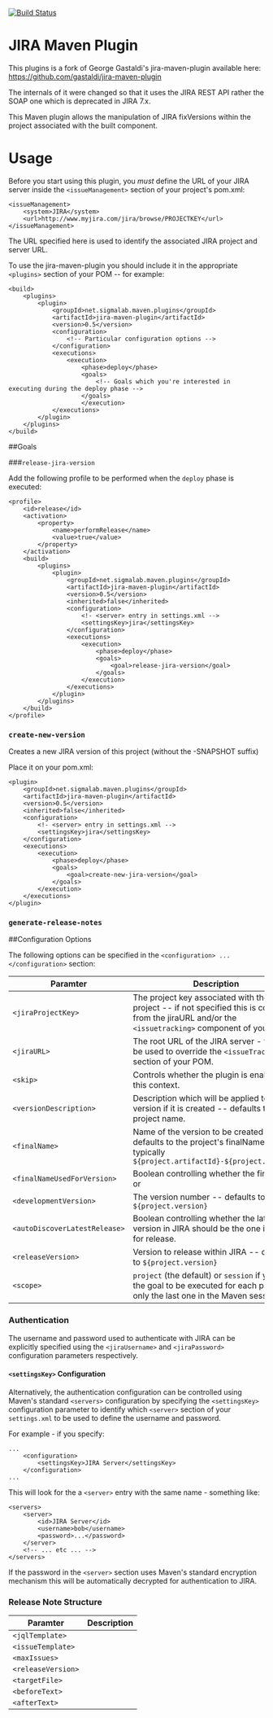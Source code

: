 [![Build Status](https://travis-ci.org/schrepfler/jira-maven-plugin.svg?branch=develop)](https://travis-ci.org/schrepfler/jira-maven-plugin)

JIRA Maven Plugin
=

This plugins is a fork of George Gastaldi's jira-maven-plugin available here: https://github.com/gastaldi/jira-maven-plugin

The internals of it were changed so that it uses the JIRA REST API rather the SOAP one which is deprecated in JIRA 7.x.

This Maven plugin allows the manipulation of JIRA fixVersions within the project associated with the built component.


# Usage

Before you start using this plugin, you *must* define the URL of your JIRA server inside the `<issueManagement>` section of your project's pom.xml:

    <issueManagement>
        <system>JIRA</system>
        <url>http://www.myjira.com/jira/browse/PROJECTKEY</url>
    </issueManagement>

The URL specified here is used to identify the associated JIRA project and server URL.

To use the jira-maven-plugin you should include it in the appropriate `<plugins>` section of your POM -- for example:

    <build>
        <plugins>
            <plugin>
                <groupId>net.sigmalab.maven.plugins</groupId>
                <artifactId>jira-maven-plugin</artifactId>
                <version>0.5</version>
                <configuration>
                    <!-- Particular configuration options -->
                </configuration>
                <executions>
                    <execution>
                        <phase>deploy</phase>
                        <goals>
                            <!-- Goals which you're interested in executing during the deploy phase -->
                        </goals>
                        </execution>
                </executions>
            </plugin>
        </plugins>
    </build>

##Goals


###`release-jira-version`

Add the following profile to be performed when the `deploy` phase is executed:

    <profile>
	    <id>release</id>
	    <activation>
		    <property>
			    <name>performRelease</name>
			    <value>true</value>
		    </property>
	    </activation>
	    <build>
		    <plugins>
			    <plugin>
				    <groupId>net.sigmalab.maven.plugins</groupId>
				    <artifactId>jira-maven-plugin</artifactId>
				    <version>0.5</version>
				    <inherited>false</inherited>
				    <configuration>
					    <!- <server> entry in settings.xml -->
					    <settingsKey>jira</settingsKey>
				    </configuration>
				    <executions>
					    <execution>
						    <phase>deploy</phase>
						    <goals>
							    <goal>release-jira-version</goal>
						    </goals>
					    </execution>
				    </executions>
			    </plugin>
		    </plugins>
	    </build>
    </profile>

### `create-new-version`

Creates a new JIRA version of this project (without the -SNAPSHOT suffix)

Place it on your pom.xml:

    <plugin>
	    <groupId>net.sigmalab.maven.plugins</groupId>
	    <artifactId>jira-maven-plugin</artifactId>
	    <version>0.5</version>
	    <inherited>false</inherited>
	    <configuration>
		    <!- <server> entry in settings.xml -->
		    <settingsKey>jira</settingsKey>
	    </configuration>
	    <executions>
		    <execution>
			    <phase>deploy</phase>
			    <goals>
				    <goal>create-new-jira-version</goal>
			    </goals>
		    </execution>
	    </executions>
    </plugin>

### `generate-release-notes`

##Configuration Options

The following options can be specified in the `<configuration> ... </configuration>` section:

| Paramter | Description |
|----------|-------------|
| `<jiraProjectKey>` | The project key associated with the JIRA project -- if not specified this is computed from the jiraURL and/or the `<issuetracking>` component of your POM. | 
| `<jiraURL>` | The root URL of the JIRA server - this can be used to override the `<issueTracking>` section of your POM. |
| `<skip>` | Controls whether the plugin is enabled for this context. |
| `<versionDescription>` | Description which will be applied to the version if it is created -- defaults to the project name. | 
| `<finalName>` | Name of the version to be created - defaults to the project's finalName -- typically `${project.artifactId}-${project.version}` |
| `<finalNameUsedForVersion>` | Boolean controlling whether the finalName or |
| `<developmentVersion>` | The version number -- defaults to `${project.version}` |
| `<autoDiscoverLatestRelease>` | Boolean controlling whether the latest version in JIRA should be the one identified for release. | 
| `<releaseVersion>` | Version to release within JIRA -- defaults to `${project.version}` |
| `<scope>` | `project` (the default) or `session` if you want the goal to be executed for each project or only the last one in the Maven session |

### Authentication

The username and password used to authenticate with JIRA can be explicitly specified using the `<jiraUsername>` and `<jiraPassword>` configuration parameters respectively.

#### `<settingsKey>` Configuration

Alternatively, the authentication configuration can be controlled using Maven's standard `<servers>` configuration by specifying the `<settingsKey>` configuration parameter to identify which `<server>` section of your `settings.xml` to be used to define the username and password.

For example - if you specify:

    ...
        <configuration>
            <settingsKey>JIRA Server</settingsKey>
        </configuration>
    ...
    
This will look for the a `<server>` entry with the same name - something like:

    <servers>
        <server>
            <id>JIRA Server</id>
            <username>bob</username>
            <password>...</password>
        </server>
        <!-- ... etc ... -->
    </servers>
    
If the password in the `<server>` section uses Maven's standard encryption mechanism this will be automatically decrypted for authentication to JIRA.

### Release Note Structure

| Paramter | Description |
|----------|-------------|
| `<jqlTemplate>` | |
| `<issueTemplate>` | |
| `<maxIssues>` | |
| `<releaseVersion>` | |
| `<targetFile>` | |
| `<beforeText>` | |
| `<afterText>` | |


